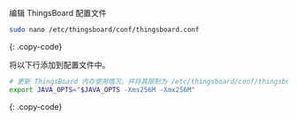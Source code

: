 编辑 ThingsBoard 配置文件

```bash 
sudo nano /etc/thingsboard/conf/thingsboard.conf
``` 
{: .copy-code}

将以下行添加到配置文件中。

```bash
# 更新 ThingsBoard 内存使用情况，并将其限制为 /etc/thingsboard/conf/thingsboard.conf 中的 256MB
export JAVA_OPTS="$JAVA_OPTS -Xms256M -Xmx256M"
```
{: .copy-code}
